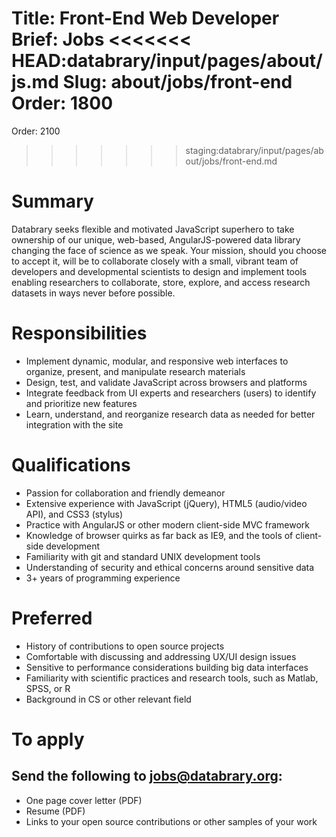 Title: Front-End Web Developer
Brief: Jobs
<<<<<<< HEAD:databrary/input/pages/about/js.md
Slug: about/jobs/front-end
Order: 1800
=======
Order: 2100
>>>>>>> staging:databrary/input/pages/about/jobs/front-end.md

# Summary

Databrary seeks flexible and motivated JavaScript superhero to take ownership of our unique, web-based, AngularJS-powered data library changing the face of science as we speak. Your mission, should you choose to accept it, will be to collaborate closely with a small, vibrant team of developers and developmental scientists to design and implement tools enabling researchers to collaborate, store, explore, and access research datasets in ways never before possible.

# Responsibilities

- Implement dynamic, modular, and responsive web interfaces to organize, present, and manipulate research materials
- Design, test, and validate JavaScript across browsers and platforms
- Integrate feedback from UI experts and researchers (users) to identify and prioritize new features
- Learn, understand, and reorganize research data as needed for better integration with the site

# Qualifications

- Passion for collaboration and friendly demeanor
- Extensive experience with JavaScript (jQuery), HTML5 (audio/video API), and CSS3 (stylus)
- Practice with AngularJS or other modern client-side MVC framework
- Knowledge of browser quirks as far back as IE9, and the tools of client-side development
- Familiarity with git and standard UNIX development tools
- Understanding of security and ethical concerns around sensitive data
- 3+ years of programming experience

# Preferred

- History of contributions to open source projects
- Comfortable with discussing and addressing UX/UI design issues 
- Sensitive to performance considerations building big data interfaces
- Familiarity with scientific practices and research tools, such as Matlab, SPSS, or R
- Background in CS or other relevant field

# To apply
## Send the following to jobs@databrary.org:

- One page cover letter (PDF)
- Resume (PDF)
- Links to your open source contributions or other samples of your work

